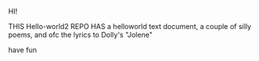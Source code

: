 HI!

THIS Hello-world2 REPO HAS a helloworld text document, a couple of silly poems, and ofc the lyrics to Dolly's "Jolene"

have fun
